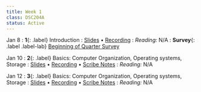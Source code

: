 ```yaml
---
title: Week 1
class: DSC204A
status: Active
---
```


Jan 8
: **1**{: .label} Introduction
  : [Slides](assets/slides/1_Logistics.pdf) &#8226; [Recording](https://podcast.ucsd.edu/watch/wi24/dsc204a_a00)
: *Reading:* N/A
: **Survey**{: .label .label-lab} [Beginning of Quarter Survey](https://forms.gle/5KSrMYuhWL8xaV478)

Jan 10
: **2**{: .label} Basics: Computer Organization, Operating systems, Storage
  : [Slides](assets/slides/2_Data_representation.pdf) &#8226; [Recording](https://podcast.ucsd.edu/watch/wi24/dsc204a_a00/2) &#8226; [Scribe Notes](assets/scribe_notes/Lecture_2.pdf)
: *Reading:* N/A
<!-- : **Homework**{: .label .label-homework} Homework 01 (Due 1/24) -->

Jan 12
: **3**{: .label} Basics: Computer Organization, Operating systems, Storage
  : [Slides](assets/slides/3_storage.pdf) &#8226; [Recording](https://podcast.ucsd.edu/watch/wi24/dsc204a_a00/3) &#8226; [Scribe Notes](assets/scribe_notes/Lecture_3.pdf)
: *Reading:* N/A


<!--
Jan 12
: **2**{: .label} Basics: 
  : [Slides](#) &#8226; [Demos](#) &#8226; [Blank Demos](#)
: *Reading:* [2](https://inferentialthinking.com/chapters/02/causality-and-experiments.html)
: **Homework**{: .label .label-homework} Homework 01 (Due 1/24)
-->